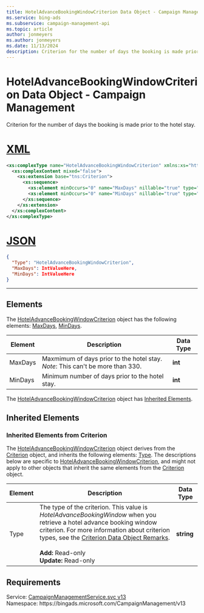 ```yaml
---
title: HotelAdvanceBookingWindowCriterion Data Object - Campaign Management
ms.service: bing-ads
ms.subservice: campaign-management-api
ms.topic: article
author: jonmeyers
ms.author: jonmeyers
ms.date: 11/13/2024
description: Criterion for the number of days the booking is made prior to the hotel stay.
---
```

# HotelAdvanceBookingWindowCriterion Data Object - Campaign Management
Criterion for the number of days the booking is made prior to the hotel stay.

# [XML](#tab/xml)

```xml
<xs:complexType name="HotelAdvanceBookingWindowCriterion" xmlns:xs="http://www.w3.org/2001/XMLSchema">
  <xs:complexContent mixed="false">
    <xs:extension base="tns:Criterion">
      <xs:sequence>
        <xs:element minOccurs="0" name="MaxDays" nillable="true" type="xs:int" />
        <xs:element minOccurs="0" name="MinDays" nillable="true" type="xs:int" />
      </xs:sequence>
    </xs:extension>
  </xs:complexContent>
</xs:complexType>
```

# [JSON](#tab/json)

```json
{
  "Type": "HotelAdvanceBookingWindowCriterion",
  "MaxDays": IntValueHere,
  "MinDays": IntValueHere
}
```

-----

## <a name="elements"></a>Elements

The [HotelAdvanceBookingWindowCriterion](hoteladvancebookingwindowcriterion.md) object has the following elements: [MaxDays](#maxdays), [MinDays](#mindays).

|Element|Description|Data Type|
|-----------|---------------|-------------|
|<a name="maxdays"></a>MaxDays|Maxmimum of days prior to the hotel stay. *Note*: This can't be more than 330.|**int**|
|<a name="mindays"></a>MinDays|Minimum number of days prior to the hotel stay.|**int**|

The [HotelAdvanceBookingWindowCriterion](hoteladvancebookingwindowcriterion.md) object has [Inherited Elements](#inheritedelements).

## <a name="inheritedelements"></a>Inherited Elements

### <a name="inheritedelementscriterion"></a>Inherited Elements from Criterion
The [HotelAdvanceBookingWindowCriterion](hoteladvancebookingwindowcriterion.md) object derives from the [Criterion](criterion.md) object, and inherits the following elements: [Type](#type). The descriptions below are specific to [HotelAdvanceBookingWindowCriterion](hoteladvancebookingwindowcriterion.md), and might not apply to other objects that inherit the same elements from the [Criterion](criterion.md) object.  

|Element|Description|Data Type|
|-----------|---------------|-------------|
|<a name="type"></a>Type|The type of the criterion. This value is *HotelAdvanceBookingWindow* when you retrieve a hotel advance booking window criterion. For more information about criterion types, see the [Criterion Data Object Remarks](criterion.md#remarks).<br/><br/>**Add:** Read-only<br/>**Update:** Read-only|**string**|

## Requirements
Service: [CampaignManagementService.svc v13](https://campaign.api.bingads.microsoft.com/Api/Advertiser/CampaignManagement/v13/CampaignManagementService.svc)  
Namespace: https\://bingads.microsoft.com/CampaignManagement/v13  

